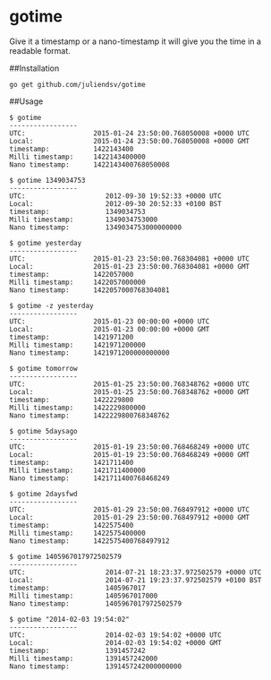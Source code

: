 gotime
======

Give it a timestamp or a nano-timestamp it will give you the time in a readable format.

##Installation


	go get github.com/juliendsv/gotime


##Usage


	$ gotime
	-----------------
	UTC: 			 	 2015-01-24 23:50:00.768050008 +0000 UTC
	Local: 			 	 2015-01-24 23:50:00.768050008 +0000 GMT
	timestamp: 		 	 1422143400
	Milli timestamp: 	 1422143400000
	Nano timestamp: 	 1422143400768050008

	$ gotime 1349034753
	-----------------
	UTC: 			 		2012-09-30 19:52:33 +0000 UTC
	Local: 			 		2012-09-30 20:52:33 +0100 BST
	timestamp: 		 		1349034753
	Milli timestamp: 	 	1349034753000
	Nano timestamp: 	 	1349034753000000000

	$ gotime yesterday
	-----------------
	UTC: 			 	 2015-01-23 23:50:00.768304081 +0000 UTC
	Local: 			 	 2015-01-23 23:50:00.768304081 +0000 GMT
	timestamp: 		 	 1422057000
	Milli timestamp: 	 1422057000000
	Nano timestamp: 	 1422057000768304081

	$ gotime -z yesterday
	-----------------
	UTC: 			 	 2015-01-23 00:00:00 +0000 UTC
	Local: 			 	 2015-01-23 00:00:00 +0000 GMT
	timestamp: 		 	 1421971200
	Milli timestamp: 	 1421971200000
	Nano timestamp: 	 1421971200000000000

	$ gotime tomorrow
	-----------------
	UTC: 			     2015-01-25 23:50:00.768348762 +0000 UTC
	Local: 			 	 2015-01-25 23:50:00.768348762 +0000 GMT
	timestamp: 		 	 1422229800
	Milli timestamp: 	 1422229800000
	Nano timestamp: 	 1422229800768348762

	$ gotime 5daysago
	-----------------
	UTC: 			 	 2015-01-19 23:50:00.768468249 +0000 UTC
	Local: 			 	 2015-01-19 23:50:00.768468249 +0000 GMT
	timestamp: 		 	 1421711400
	Milli timestamp: 	 1421711400000
	Nano timestamp: 	 1421711400768468249

	$ gotime 2daysfwd
	-----------------
	UTC: 				 2015-01-29 23:50:00.768497912 +0000 UTC
	Local: 				 2015-01-29 23:50:00.768497912 +0000 GMT
	timestamp: 			 1422575400
	Milli timestamp: 	 1422575400000
	Nano timestamp: 	 1422575400768497912

	$ gotime 1405967017972502579
	-----------------
	UTC: 			 		2014-07-21 18:23:37.972502579 +0000 UTC
	Local: 			 		2014-07-21 19:23:37.972502579 +0100 BST
	timestamp: 		 		1405967017
	Milli timestamp: 	 	1405967017000
	Nano timestamp: 	 	1405967017972502579

	$ gotime "2014-02-03 19:54:02"
	-----------------
	UTC: 			 		2014-02-03 19:54:02 +0000 UTC
	Local: 			 		2014-02-03 19:54:02 +0000 GMT
	timestamp: 		 		1391457242
	Milli timestamp: 	 	1391457242000
	Nano timestamp: 	 	1391457242000000000
